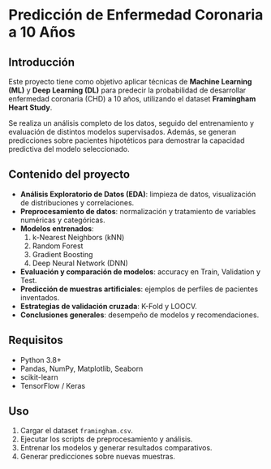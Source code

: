 # Predicción de Enfermedad Coronaria a 10 Años

## Introducción

Este proyecto tiene como objetivo aplicar técnicas de **Machine Learning (ML)** y **Deep Learning (DL)** para predecir la probabilidad de desarrollar enfermedad coronaria (CHD) a 10 años, utilizando el dataset **Framingham Heart Study**.  

Se realiza un análisis completo de los datos, seguido del entrenamiento y evaluación de distintos modelos supervisados. Además, se generan predicciones sobre pacientes hipotéticos para demostrar la capacidad predictiva del modelo seleccionado.

## Contenido del proyecto

- **Análisis Exploratorio de Datos (EDA)**: limpieza de datos, visualización de distribuciones y correlaciones.
- **Preprocesamiento de datos**: normalización y tratamiento de variables numéricas y categóricas.
- **Modelos entrenados**:
  1. k-Nearest Neighbors (kNN)
  2. Random Forest
  3. Gradient Boosting
  4. Deep Neural Network (DNN)
- **Evaluación y comparación de modelos**: accuracy en Train, Validation y Test.
- **Predicción de muestras artificiales**: ejemplos de perfiles de pacientes inventados.
- **Estrategias de validación cruzada**: K-Fold y LOOCV.
- **Conclusiones generales**: desempeño de modelos y recomendaciones.

## Requisitos

- Python 3.8+
- Pandas, NumPy, Matplotlib, Seaborn
- scikit-learn
- TensorFlow / Keras

## Uso

1. Cargar el dataset `framingham.csv`.  
2. Ejecutar los scripts de preprocesamiento y análisis.  
3. Entrenar los modelos y generar resultados comparativos.  
4. Generar predicciones sobre nuevas muestras.

